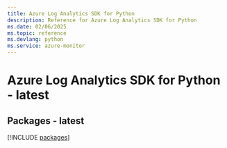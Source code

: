 ```yaml
---
title: Azure Log Analytics SDK for Python
description: Reference for Azure Log Analytics SDK for Python
ms.date: 02/06/2025
ms.topic: reference
ms.devlang: python
ms.service: azure-monitor
---
```

# Azure Log Analytics SDK for Python - latest
## Packages - latest
[!INCLUDE [packages](log-analytics-index.md)]